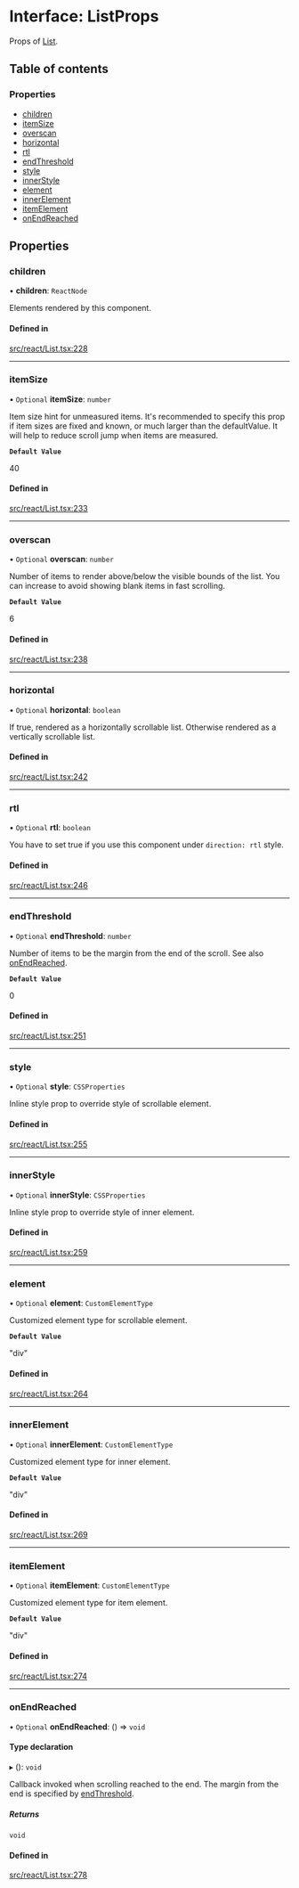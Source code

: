 # Interface: ListProps

Props of [List](../API.md#list).

## Table of contents

### Properties

- [children](ListProps.md#children)
- [itemSize](ListProps.md#itemsize)
- [overscan](ListProps.md#overscan)
- [horizontal](ListProps.md#horizontal)
- [rtl](ListProps.md#rtl)
- [endThreshold](ListProps.md#endthreshold)
- [style](ListProps.md#style)
- [innerStyle](ListProps.md#innerstyle)
- [element](ListProps.md#element)
- [innerElement](ListProps.md#innerelement)
- [itemElement](ListProps.md#itemelement)
- [onEndReached](ListProps.md#onendreached)

## Properties

### children

• **children**: `ReactNode`

Elements rendered by this component.

#### Defined in

[src/react/List.tsx:228](https://github.com/inokawa/virtua/blob/537df5d/src/react/List.tsx#L228)

___

### itemSize

• `Optional` **itemSize**: `number`

Item size hint for unmeasured items. It's recommended to specify this prop if item sizes are fixed and known, or much larger than the defaultValue. It will help to reduce scroll jump when items are measured.

**`Default Value`**

40

#### Defined in

[src/react/List.tsx:233](https://github.com/inokawa/virtua/blob/537df5d/src/react/List.tsx#L233)

___

### overscan

• `Optional` **overscan**: `number`

Number of items to render above/below the visible bounds of the list. You can increase to avoid showing blank items in fast scrolling.

**`Default Value`**

6

#### Defined in

[src/react/List.tsx:238](https://github.com/inokawa/virtua/blob/537df5d/src/react/List.tsx#L238)

___

### horizontal

• `Optional` **horizontal**: `boolean`

If true, rendered as a horizontally scrollable list. Otherwise rendered as a vertically scrollable list.

#### Defined in

[src/react/List.tsx:242](https://github.com/inokawa/virtua/blob/537df5d/src/react/List.tsx#L242)

___

### rtl

• `Optional` **rtl**: `boolean`

You have to set true if you use this component under `direction: rtl` style.

#### Defined in

[src/react/List.tsx:246](https://github.com/inokawa/virtua/blob/537df5d/src/react/List.tsx#L246)

___

### endThreshold

• `Optional` **endThreshold**: `number`

Number of items to be the margin from the end of the scroll. See also [onEndReached](ListProps.md#onendreached).

**`Default Value`**

0

#### Defined in

[src/react/List.tsx:251](https://github.com/inokawa/virtua/blob/537df5d/src/react/List.tsx#L251)

___

### style

• `Optional` **style**: `CSSProperties`

Inline style prop to override style of scrollable element.

#### Defined in

[src/react/List.tsx:255](https://github.com/inokawa/virtua/blob/537df5d/src/react/List.tsx#L255)

___

### innerStyle

• `Optional` **innerStyle**: `CSSProperties`

Inline style prop to override style of inner element.

#### Defined in

[src/react/List.tsx:259](https://github.com/inokawa/virtua/blob/537df5d/src/react/List.tsx#L259)

___

### element

• `Optional` **element**: `CustomElementType`

Customized element type for scrollable element.

**`Default Value`**

"div"

#### Defined in

[src/react/List.tsx:264](https://github.com/inokawa/virtua/blob/537df5d/src/react/List.tsx#L264)

___

### innerElement

• `Optional` **innerElement**: `CustomElementType`

Customized element type for inner element.

**`Default Value`**

"div"

#### Defined in

[src/react/List.tsx:269](https://github.com/inokawa/virtua/blob/537df5d/src/react/List.tsx#L269)

___

### itemElement

• `Optional` **itemElement**: `CustomElementType`

Customized element type for item element.

**`Default Value`**

"div"

#### Defined in

[src/react/List.tsx:274](https://github.com/inokawa/virtua/blob/537df5d/src/react/List.tsx#L274)

___

### onEndReached

• `Optional` **onEndReached**: () => `void`

#### Type declaration

▸ (): `void`

Callback invoked when scrolling reached to the end. The margin from the end is specified by [endThreshold](ListProps.md#endthreshold).

##### Returns

`void`

#### Defined in

[src/react/List.tsx:278](https://github.com/inokawa/virtua/blob/537df5d/src/react/List.tsx#L278)
